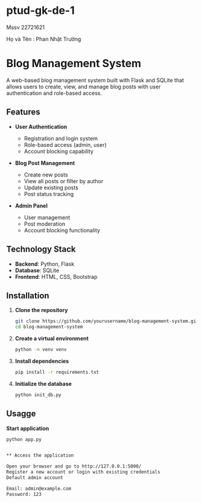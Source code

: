 # ptud-gk-de-1
Mssv 22721621

Họ và Tên : Phan Nhật Trường


# Blog Management System

A web-based blog management system built with Flask and SQLite that allows users to create, view, and manage blog posts with user authentication and role-based access.

## Features

- **User Authentication**
  - Registration and login system
  - Role-based access (admin, user)
  - Account blocking capability
  
- **Blog Post Management**
  - Create new posts
  - View all posts or filter by author
  - Update existing posts
  - Post status tracking

- **Admin Panel**
  - User management
  - Post moderation
  - Account blocking functionality

## Technology Stack

- **Backend**: Python, Flask
- **Database**: SQLite
- **Frontend**: HTML, CSS, Bootstrap

## Installation

1. **Clone the repository**
   ```bash
   git clone https://github.com/yourusername/blog-management-system.git
   cd blog-management-system

2. **Create a virtual environment**
   ```bash
   python -m venv venv

3. **Install dependencies**
   ```bash
   pip install -r requirements.txt

3. **Initialize the database**
   ```bash
   python init_db.py

## Usagge
 **Start application**
   ```bash
   python app.py


** Access the application

Open your browser and go to http://127.0.0.1:5000/
Register a new account or login with existing credentials
Default admin account

Email: admin@example.com
Password: 123